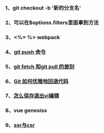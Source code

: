 ### 1、git checkout -b '新的分支名'

### 2、可以在$options.filters里面拿到方法

### 3、<%= %> webpack

### 4、[git push 命令](https://www.runoob.com/git/git-push.html)

### 5、[git fetch 和git pull 的差别](https://www.cnblogs.com/windok/p/13291414.html)

### 6、[Git 如何优雅地回退代码](https://www.cnblogs.com/zhenbianshu/p/12018714.html)

### 7、[怎么保存退出vi编辑](https://www.cnblogs.com/love-feng/p/12340629.html)

### 8、vue genesiss

### 9、[ssr与csr](https://blog.csdn.net/xiaoxian_xian/article/details/109104607)
